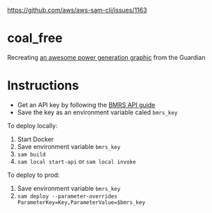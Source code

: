 https://github.com/aws/aws-sam-cli/issues/1163

# coal_free

Recreating [an awesome power generation graphic](https://www.theguardian.com/environment/ng-interactive/2019/may/25/the-power-switch-tracking-britains-record-coal-free-run) from the Guardian

# Instructions

- Get an API key by following the [BMRS API guide](https://www.elexon.co.uk/documents/training-guidance/bsc-guidance-notes/bmrs-api-and-data-push-user-guide-2/)
- Save the key as an environment variable caled `bmrs_key`

To deploy locally:

1. Start Docker
2. Save environment variable `bmrs_key`
3. `sam build`
4. `sam local start-api` or `sam local invoke`

To deploy to prod:

1. Save environment variable `bmrs_key`
2. `sam deploy --parameter-overrides ParameterKey=Key,ParameterValue=$bmrs_key`
